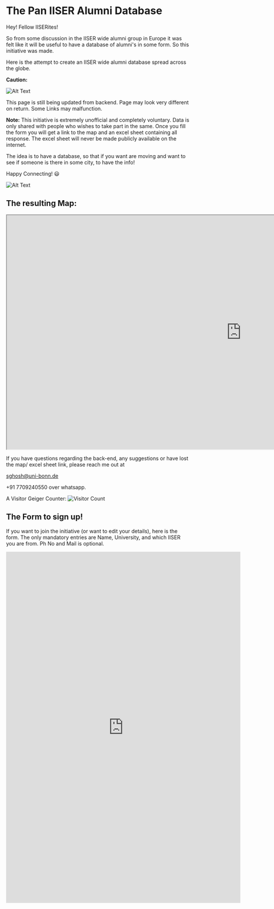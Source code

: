 # The Pan IISER Alumni Database

Hey! Fellow IISERites!

So from some discussion in the IISER wide alumni group in Europe it was felt like it will be useful to have a database of alumni's in some form. So this initiative was made. 

Here is the attempt to create an IISER wide alumni database spread across the globe. 


**Caution:** 

![Alt Text](https://web.archive.org/web/20090829162255/http://geocities.com/Colosseum/Lodge/9961/coming_soon.gif)


This page is still being updated from backend. Page may look very different on return. Some Links may malfunction.


**Note:** This initiative is extremely unofficial and completely voluntary. Data is only shared with people who wishes to take part in the same. Once you fill the form you will get a link to the map and an excel sheet containing all response. The excel sheet will never be made publicly available on the internet. 


The idea is to have a database, so that if you want are moving and want to see if someone is there in some city, to have the info!

 Happy Connecting! 😃


![Alt Text](https://web.archive.org/web/20091027035613/http://geocities.com/sjfarthing/graphics/any_browser_computer.gif)

## The resulting Map:  

<div align="center">
<iframe src="https://www.google.com/maps/d/u/0/embed?mid=1Hrc_uk626nrvlIpqq2k4IRSQ8jXLIhs&ehbc=2E312F&noprof=1" width="1280" height="640"></iframe>
</div>


If you have questions regarding the back-end, any suggestions or have lost the map/ excel sheet link, please reach me out at

sghosh@uni-bonn.de

+91 7709240550 over whatsapp.

A Visitor Geiger Counter: ![Visitor Count](https://profile-counter.glitch.me/{sagnikiiser}/count.svg)


## The Form to sign up! 

If you want to join the initiative (or want to edit your details), here is the form. The only mandatory entries are Name, University, and which IISER you are from. Ph No and Mail is optional.


<iframe src="https://docs.google.com/forms/d/e/1FAIpQLSfVVzIJt8Qef3BOWiPEWf0aGRMFrCuY7GwRZUMUXaE5XCNACw/viewform?embedded=true" width="640" height="960" frameborder="0" marginheight="0" marginwidth="0">Loading…</iframe>

